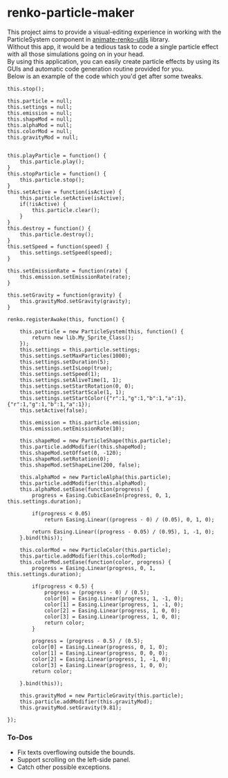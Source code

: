 # renko-particle-maker
  
This project aims to provide a visual-editing experience in working with the ParticleSystem component in [animate-renko-utils](https://github.com/jerryrox/animate-renko-utils) library.  
Without this app, it would be a tedious task to code a single particle effect with all those simulations going on in your head.  
By using this application, you can easily create particle effects by using its GUIs and automatic code generation routine provided for you.  
Below is an example of the code which you'd get after some tweaks.  
```
this.stop();

this.particle = null;
this.settings = null;
this.emission = null;
this.shapeMod = null;
this.alphaMod = null;
this.colorMod = null;
this.gravityMod = null;


this.playParticle = function() {
    this.particle.play();
}
this.stopParticle = function() {
    this.particle.stop();
}
this.setActive = function(isActive) {
    this.particle.setActive(isActive);
    if(!isActive) {
        this.particle.clear();
    }
}
this.destroy = function() {
    this.particle.destroy();
}
this.setSpeed = function(speed) {
    this.settings.setSpeed(speed);
}

this.setEmissionRate = function(rate) {
    this.emission.setEmissionRate(rate);
}

this.setGravity = function(gravity) {
    this.gravityMod.setGravity(gravity);
}

renko.registerAwake(this, function() {

    this.particle = new ParticleSystem(this, function() {
        return new lib.My_Sprite_Class();
    });
    this.settings = this.particle.settings;
    this.settings.setMaxParticles(1000);
    this.settings.setDuration(5);
    this.settings.setIsLoop(true);
    this.settings.setSpeed(1);
    this.settings.setAliveTime(1, 1);
    this.settings.setStartRotation(0, 0);
    this.settings.setStartScale(1, 1);
    this.settings.setStartColor({"r":1,"g":1,"b":1,"a":1}, {"r":1,"g":1,"b":1,"a":1});
    this.setActive(false);

    this.emission = this.particle.emission;
    this.emission.setEmissionRate(10);

    this.shapeMod = new ParticleShape(this.particle);
    this.particle.addModifier(this.shapeMod);
    this.shapeMod.setOffset(0, -120);
    this.shapeMod.setRotation(0);
    this.shapeMod.setShapeLine(200, false);

    this.alphaMod = new ParticleAlpha(this.particle);
    this.particle.addModifier(this.alphaMod);
    this.alphaMod.setEase(function(progress) {
        progress = Easing.CubicEaseIn(progress, 0, 1, this.settings.duration);

        if(progress < 0.05)
            return Easing.Linear((progress - 0) / (0.05), 0, 1, 0);

        return Easing.Linear((progress - 0.05) / (0.95), 1, -1, 0);
    }.bind(this));

    this.colorMod = new ParticleColor(this.particle);
    this.particle.addModifier(this.colorMod);
    this.colorMod.setEase(function(color, progress) {
        progress = Easing.Linear(progress, 0, 1, this.settings.duration);

        if(progress < 0.5) {
            progress = (progress - 0) / (0.5);
            color[0] = Easing.Linear(progress, 1, -1, 0);
            color[1] = Easing.Linear(progress, 1, -1, 0);
            color[2] = Easing.Linear(progress, 1, 0, 0);
            color[3] = Easing.Linear(progress, 1, 0, 0);
            return color;
        }

        progress = (progress - 0.5) / (0.5);
        color[0] = Easing.Linear(progress, 0, 1, 0);
        color[1] = Easing.Linear(progress, 0, 0, 0);
        color[2] = Easing.Linear(progress, 1, -1, 0);
        color[3] = Easing.Linear(progress, 1, 0, 0);
        return color;

    }.bind(this));

    this.gravityMod = new ParticleGravity(this.particle);
    this.particle.addModifier(this.gravityMod);
    this.gravityMod.setGravity(9.81);

});
```

### To-Dos
- Fix texts overflowing outside the bounds.
- Support scrolling on the left-side panel.
- Catch other possible exceptions.
